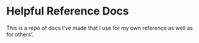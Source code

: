 # Helpful Reference Docs

This is a repo of docs I've made that I use for my own reference as well as for others'.
